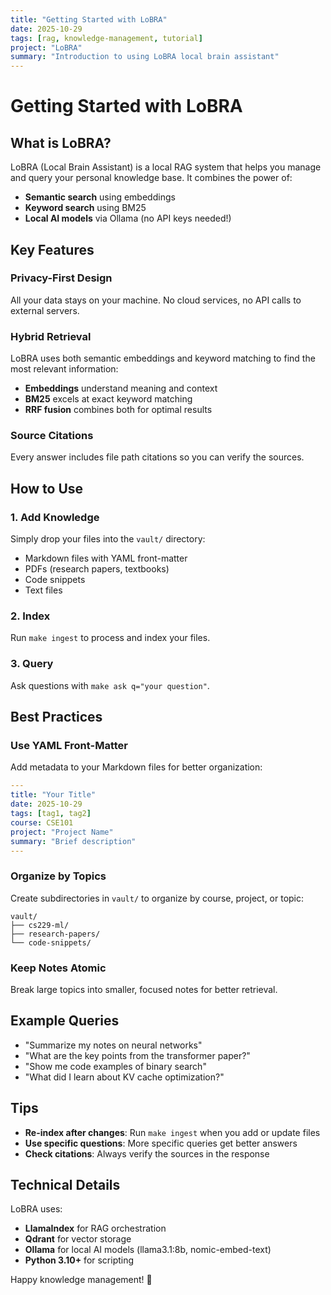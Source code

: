 ```yaml
---
title: "Getting Started with LoBRA"
date: 2025-10-29
tags: [rag, knowledge-management, tutorial]
project: "LoBRA"
summary: "Introduction to using LoBRA local brain assistant"
---
```


# Getting Started with LoBRA

## What is LoBRA?

LoBRA (Local Brain Assistant) is a local RAG system that helps you manage and query your personal knowledge base. It combines the power of:

- **Semantic search** using embeddings
- **Keyword search** using BM25
- **Local AI models** via Ollama (no API keys needed!)

## Key Features

### Privacy-First Design
All your data stays on your machine. No cloud services, no API calls to external servers.

### Hybrid Retrieval
LoBRA uses both semantic embeddings and keyword matching to find the most relevant information:

- **Embeddings** understand meaning and context
- **BM25** excels at exact keyword matching
- **RRF fusion** combines both for optimal results

### Source Citations
Every answer includes file path citations so you can verify the sources.

## How to Use

### 1. Add Knowledge
Simply drop your files into the `vault/` directory:
- Markdown files with YAML front-matter
- PDFs (research papers, textbooks)
- Code snippets
- Text files

### 2. Index
Run `make ingest` to process and index your files.

### 3. Query
Ask questions with `make ask q="your question"`.

## Best Practices

### Use YAML Front-Matter
Add metadata to your Markdown files for better organization:

```yaml
---
title: "Your Title"
date: 2025-10-29
tags: [tag1, tag2]
course: CSE101
project: "Project Name"
summary: "Brief description"
---
```

### Organize by Topics
Create subdirectories in `vault/` to organize by course, project, or topic:

```
vault/
├── cs229-ml/
├── research-papers/
└── code-snippets/
```

### Keep Notes Atomic
Break large topics into smaller, focused notes for better retrieval.

## Example Queries

- "Summarize my notes on neural networks"
- "What are the key points from the transformer paper?"
- "Show me code examples of binary search"
- "What did I learn about KV cache optimization?"

## Tips

- **Re-index after changes**: Run `make ingest` when you add or update files
- **Use specific questions**: More specific queries get better answers
- **Check citations**: Always verify the sources in the response

## Technical Details

LoBRA uses:
- **LlamaIndex** for RAG orchestration
- **Qdrant** for vector storage
- **Ollama** for local AI models (llama3.1:8b, nomic-embed-text)
- **Python 3.10+** for scripting

Happy knowledge management! 🧠

